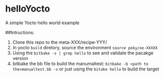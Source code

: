 helloYocto
============

A simple Yocto hello world example

##Intructions:
1. Clone this repo to the meta-XXX/recipe-YYY/
2. In yocto `build` diretory, source the environment `source poky/oe-XXXXX`
3. Using the `bitbake -s | grep hello` to see and validate the pacakge version
4. bitbake the bb file to build the manumaltest: `bitbake -b <path to the>manualtest.bb -v`
    or just using the `bitake hello` to build the target

